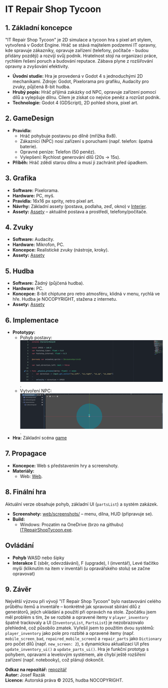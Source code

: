 # IT Repair Shop Tycoon

## 1. Základní koncepce
"IT Repair Shop Tycoon" je 2D simulace a tycoon hra s pixel art stylem, vytvořená v Godot Engine. Hráč se stává majitelem podzemní IT opravny, kde spravuje zákazníky, opravuje zařízení (telefony, počítače - budou přidány později) a rozvíjí svůj podnik. Hratelnost stojí na organizaci práce, rychlém řešení poruch a budování reputace. Zábava plyne z rozšiřování opravny a zvyšování efektivity.

- **Úvodní studie:** Hra je provedená v Godot 4 s jednoduchými 2D mechanikami. Zdroje: Godot, Pixelorama pro grafiku, Audacity pro zvuky, půjčená 8-bit hudba.
- **Hrubý popis:** Hráč přijímá zakázky od NPC, opravuje zařízení pomocí dílů a vylepšuje dílnu. Cílem je získat co nejvíce peněz a rozrůst podnik.
- **Technologie:** Godot 4 (GDScript), 2D pohled shora, pixel art.

## 2. GameDesign
- **Pravidla:**
  - Hráč pohybuje postavou po dílně (mřížka 8x8).
  - Zákazníci (NPC) nosí zařízení s poruchami (např. telefon: špatná baterie).
  - Opravné peníze: Telefon (50 peněz).
  - Vylepšení: Rychlost generování dílů (20s → 15s).
- **Příběh:** Hráč zdědí starou dílnu a musí ji zachránit před úpadkem.

## 3. Grafika
- **Software:** Pixelorama.
- **Hardware:** PC, myš.
- **Pravidla:** 16x16 px sprity, retro pixel art.
- **Návrhy:** Základní assety (postava, podlaha, zeď, okno) v [Interier](https://github.com/MasterkoCZ/it-repair-shop/tree/main/Graphics/Interier).
- **Assety:** [Assety](https://github.com/MasterkoCZ/it-repair-shop/tree/main/Graphics) – aktuálně postava a prostředí, telefony/počítače.

## 4. Zvuky
- **Software:** Audacity.
- **Hardware:** Mikrofon, PC.
- **Koncepce:** Realistické zvuky (nástroje, kroky).
- **Assety:** [Assety](https://github.com/MasterkoCZ/it-repair-shop/tree/main/Audio)

## 5. Hudba
- **Software:** Žádný (půjčená hudba).
- **Hardware:** PC.
- **Koncepce:** 8-bit chiptune pro retro atmosféru, klidná v menu, rychlá ve hře. Hudba je NOCOPYRIGHT, stažena z internetu.
- **Assety:** [Assety](https://github.com/MasterkoCZ/it-repair-shop/tree/main/Audio)

## 6. Implementace
- **Prototypy:**
  - Pohyb postavy: ![Pohyb](https://github.com/MasterkoCZ/it-repair-shop/blob/main/obr%C3%A1zky/pohyb.png).
  - Vytvoření NPC: ![NPC](https://github.com/MasterkoCZ/it-repair-shop/blob/main/obr%C3%A1zky/npc.png).
- **Hra:** Základní scéna [game](https://github.com/MasterkoCZ/it-repair-shop/blob/main/Scenes/game.tscn)

## 7. Propagace
- **Koncepce:** Web s představením hry a screenshoty.
- **Materiály:**
  - Web: [Web](https://github.com/MasterkoCZ/it-repair-shop/tree/main/Website).

## 8. Finální hra
Aktuální verze obsahuje pohyb, základní UI (`partsList`) a systém zakázek.  
- **Screenshoty:** [web/screenshots/](web/screenshots/) – menu, dílna, HUD (připravuje se).
- **Build:**
  - Windows: Prozatím na OneDrive (brzo na githubu) [ITRepairShopTycoon.exe](https://vosassvarnsdorf-my.sharepoint.com/:u:/g/personal/josef_razak021_skolavdf_cz/EdKVHHEbsONBv_71QOpC-IoB--15424hxHRmp6qlpqolng?e=nfv8Id).
## Ovládání
- **Pohyb** WASD nebo šipky
- **Interakce** E (sběr, odevzdávání), F (upgrade), I (inventář), Levé tlačítko myši (kliknutím na item v inventáři (u opravářského stolu) se začne opravovat)

## 9. Závěr
Největší výzvou při vývoji "IT Repair Shop Tycoon" bylo nastavování celého průběhu itemů a inventáře – konkrétně jak spravovat sbírání dílů z generátorů, jejich ukládání a použití při opravách na stole. Zpočátku jsem měl problém s tím, že se rozbité a opravené itemy v `player_inventory` špatně trackovaly a UI (`InventoryList`, `PartsList`) je nezobrazovalo přehledně, což působilo zmatek. Vyřešil jsem to použitím dvou systémů: `player_inventory` jako pole pro rozbité a opravené itemy (např. `mobile_screen_bad`, `repaired_mobile_screen`) a `repair_parts` jako `Dictionary` pro počet dílů (např. `new_screen: 2`), s dynamickou aktualizací UI přes `update_inventory_ui()` a `update_parts_ui()`. Hra je funkční prototyp s pohybem, opravami a levelovým systémem, ale chybí ještě rozšíření zařízení (např. notebooky), což plánuji dokončit.

**Odkaz na repozitář:** [repozitář](https://github.com/MasterkoCZ/it-repair-shop)  
**Autor:** Josef Razák  
**Licence:** Autorská práva © 2025, hudba NOCOPYRIGHT.

